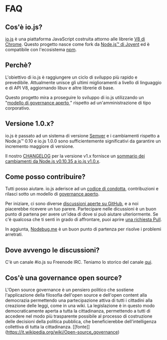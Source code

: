 # FAQ

## Cos'è io.js?

[io.js](https://github.com/iojs/io.js) è una piattaforma JavaScript costruita attorno alle librerie [V8 di Chrome](http://code.google.com/p/v8/). Questo progetto nasce come fork da [Node.js™ di Joyent](https://nodejs.org/) ed è compatibile con l'ecosistema [npm](https://www.npmjs.org/).

## Perchè?

L'obiettivo di io.js è raggiungere un ciclo di sviluppo più rapido e prevedibile. Attualmente unisce gli ultimi miglioramenti a livello di linguaggio e di API V8, aggiornando libuv e altre librerie di base.

Questo progetto mira a proseguire lo sviluppo di io.js utilizzando un "[modello di governance aperto ](https://github.com/iojs/io.js/blob/v1.x/GOVERNANCE.md#readme)" rispetto ad un'amministrazione di tipo corporativo.

## Versione 1.0.x?

io.js è passato ad un sistema di versione [Semver](http://semver.org/) e i cambiamenti rispetto a Node.js™ 0.10 e io.js 1.0.0 sono sufficientemente significativi da garantire un incremento maggiore di versione.

Il nostro [CHANGELOG](https://github.com/iojs/io.js/blob/v1.x/CHANGELOG.md) per la versione v1.x fornisce un [sommario dei cambiamenti da Node.js v0.10.35 a io.js v1.0.x](https://github.com/iojs/io.js/blob/v1.x/CHANGELOG.md#summary-of-changes-from-nodejs-v01035-to-iojs-v100).

## Come posso contribuire?

Tutti posso aiutare. io.js aderisce ad un [codice di condotta](https://github.com/iojs/io.js/blob/v1.x/CONTRIBUTING.md#code-of-conduct), contribuzioni e rilasci sotto un modello di [governance aperto](https://github.com/iojs/io.js/blob/v1.x/GOVERNANCE.md#readme).

Per iniziare, ci sono diverse [discussioni aperte su GitHub](https://github.com/iojs/io.js/issues), e a noi piacerebbe ricevere un tuo parere.
Partecipare nelle dicussioni è un buon punto di partena per avere un'idea di dove si può aiutare ulteriormente.
Se c'è qualcosa che ti senti in grado di affrontare, puoi aprire [una richiesta Pull](https://github.com/iojs/io.js/blob/v1.x/CONTRIBUTING.md#code-contributions).

In aggiunta, [Nodebug.me](http://nodebug.me/) è un buon punto di partenza per risolve i problemi arretrati.

## Dove avvengo le discussioni?

C'è un canale #io.js su Freenode IRC. Teniamo lo storico del canale [qui](http://logs.libuv.org/io.js/latest).

## Cos'è una governance open source?

L'Open source governance è un pensiero politico che sostiene l'applicazione della filosofia dell'open source e dell'open content alla democrazia permettendo una partecipazione attiva di tutti i cittadini alla creazione delle leggi, come in una wiki.
La legislazione è in questo modo democraticamente aperta a tutta la cittadinanza, permettendo a tutti di accedere nel modo più trasparente possibile al processo di costruzione delle decisioni della politica pubblica, che beneficierebbe dell'intelligenza collettiva di tutta la cittadinanza. [[fonte]] (https://it.wikipedia.org/wiki/Open-source_governance)
